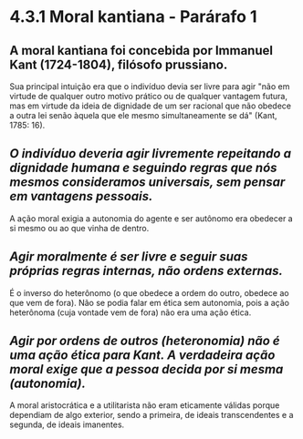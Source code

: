# 4.3.1 Moral kantiana - Parárafo 1

A moral kantiana foi concebida por Immanuel Kant (1724-1804), filósofo prussiano. 
-----------------------------------------------------------------------------------------------

Sua principal intuição era que o indivíduo devia ser livre para agir "não em virtude de qualquer outro motivo prático ou de qualquer vantagem futura, mas em virtude da ideia de dignidade de um ser racional que não obedece a outra lei senão àquela que ele mesmo simultaneamente se dá" (Kant, 1785: 16).

*O indivíduo deveria agir livremente repeitando a dignidade humana e seguindo regras que nós mesmos consideramos universais, sem pensar em vantagens pessoais.*
-----------------------------------------------------------------------------------------------

A ação moral exigia a autonomia do agente e ser autônomo era obedecer a si mesmo ou ao que vinha de dentro.

*Agir moralmente é ser livre e seguir suas próprias regras internas, não ordens externas.*
-----------------------------------------------------------------------------------------------

É o inverso do heterônomo (o que obedece a ordem do outro, obedece ao que vem de fora). Não se podia falar em ética sem autonomia, pois a ação heterônoma (cuja vontade vem de fora) não era uma ação ética. 

*Agir por ordens de outros (heteronomia) não é uma ação ética para Kant. A verdadeira ação moral exige que a pessoa decida por si mesma (autonomia).*
-----------------------------------------------------------------------------------------------

A moral aristocrática e a utilitarista não eram eticamente válidas porque dependiam de algo exterior, sendo a primeira, de ideais transcendentes e a segunda, de ideais imanentes.